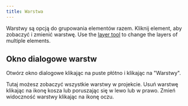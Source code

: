 ```yaml
---
title: Warstwa
---
```


Warstwy są opcją do grupowania elementów razem. Kliknij element, aby zobaczyć i zmienić warstwę. Use the [layer tool](../tools/layer) to change the layers of multiple elements.

## Okno dialogowe warstw

Otwórz okno dialogowe klikając na puste płótno i klikając na "Warstwy".

Tutaj możesz zobaczyć wszystkie warstwy w projekcie.
Usuń warstwę klikając na ikonę kosza lub poruszając się w lewo lub w prawo.
Zmień widoczność warstwy klikając na ikonę oczu.
